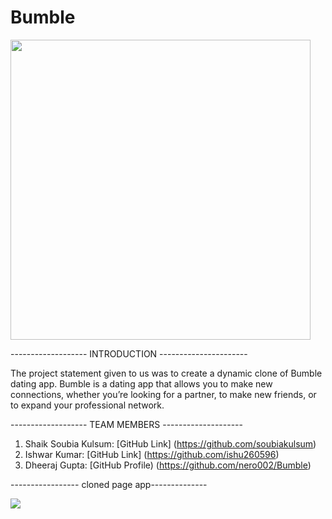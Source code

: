 # Bumble

<img src="https://sm.pcmag.com/t/pcmag_in/review/b/bumble/bumble_3afs.1920.jpg" width="480">

------------------- INTRODUCTION ----------------------

The project statement given to us was to create a dynamic clone of Bumble dating app.
Bumble is a dating app that allows you to make new connections, whether you’re looking for a partner, to make new friends, or to expand your professional network. 

------------------- TEAM MEMBERS --------------------

1) Shaik Soubia Kulsum: [GitHub Link] (https://github.com/soubiakulsum)
2) Ishwar Kumar: [GitHub Link] (https://github.com/ishu260596)
3) Dheeraj Gupta: [GitHub Profile) (https://github.com/nero002/Bumble)

----------------- cloned page app--------------

<img src="https://media.giphy.com/media/p4cpWUqELDaAlP2Ru2/giphy.gif"/>


